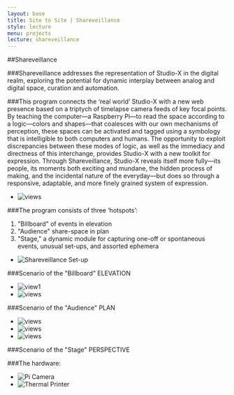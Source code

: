 ```yaml
---
layout: base
title: Site to Site | Shareveillance
style: lecture
menu: projects
lecture: shareveillance
---
```

##Shareveillance

###Shareveillance addresses the representation of Studio-X in the digital realm, exploring the potential for dynamic interplay between analog and digital space, curation and automation.       

###This program connects the ‘real world’ Studio-X with a new web presence based on a triptych of timelapse camera feeds of key focal points. By teaching the computer—a Raspberry Pi—to read the space according to a logic—colors and shapes—that coalesces with our own mechanisms of perception, these spaces can be activated and tagged using a symbology that is intelligible to both computers and humans. The opportunity to exploit discrepancies between these modes of logic, as well as the immediacy and directness of this interchange, provides Studio-X with a new toolkit for expression. Through Shareveillance, Studio-X reveals itself more fully—its people, its moments both exciting and mundane, the hidden process of making, and the incidental nature of the everyday—but does so through a responsive, adaptable, and more finely grained system of expression. 

* ![views](https://raw.github.com/site2site/shareveillance/master/images/10.10_site2site_intro.gif)

###The program consists of three ‘hotspots’: 
1. "Billboard" of events in elevation
2. "Audience" share-space in plan
3. "Stage," a dynamic module for capturing one-off or spontaneous events, unusual set-ups, and assorted ephemera

* ![Shareveillance Set-up](https://raw.github.com/site2site/shareveillance/master/images/S2S_Shareveillance_Setup.png)

###Scenario of the "Billboard" ELEVATION

* ![view1](https://raw.github.com/site2site/shareveillance/c18047f388f2e432ea662d92b711cacb6d1f6650/images/Click_scenario-01-01.gif) 
* ![views](https://raw.github.com/site2site/shareveillance/master/images/interface_popup-02.gif) 

###Scenario of the "Audience" PLAN

* ![views](http://i.imgur.com/cDqDAyW.gif)
* ![views](http://i.imgur.com/PjhxHDn.jpg)
* ![views](http://i.imgur.com/g5iy7uR.gif)

###Scenario of the "Stage" PERSPECTIVE

###The hardware:

* ![Pi Camera](https://raw.github.com/site2site/shareveillance/master/images/S2S-Xavatar-4.png)
* ![Thermal Printer](https://raw.github.com/site2site/shareveillance/master/images/S2S-Xavatar-5.png)






